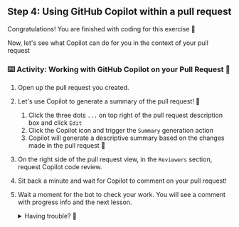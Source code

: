 ## Step 4: Using GitHub Copilot within a pull request

Congratulations! You are finished with coding for this exercise :tada:

Now, let's see what Copilot can do for you in the context of your pull request

### :keyboard: Activity: Working with GitHub Copilot on your Pull Request :robot:

1. Open up the pull request you created.
1. Let's use Copilot to generate a summary of the pull request! :memo:
   1. Click the three dots `...` on top right of the pull request description box and click `Edit`
   1. Click the Copilot icon and trigger the `Summary` generation action
   1. Copilot will generate a descriptive summary based on the changes made in the pull request :robot:
1. On the right side of the pull request view, in the `Reviewers` section, request Copilot code review.
1. Sit back a minute and wait for Copilot to comment on your pull request!

1. Wait a moment for the bot to check your work. You will see a comment with progress info and the next lesson.

   <details>
   <summary>Having trouble? 🤷</summary><br/>

   If you don't get feedback, here are some things to check:

   - Make sure your requested review from Copilot

   </details>

